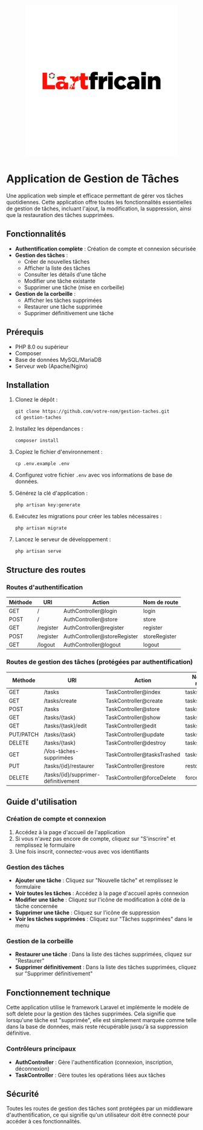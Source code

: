 <p align="center"><a href="https://www.facebook.com/lartfricain" target="_blank"><img src="public\images\lartfricain.jpg" width="400" alt="Laravel Logo"></a></p>

# Application de Gestion de Tâches

Une application web simple et efficace permettant de gérer vos tâches quotidiennes. Cette application offre toutes les fonctionnalités essentielles de gestion de tâches, incluant l'ajout, la modification, la suppression, ainsi que la restauration des tâches supprimées.

## Fonctionnalités

- **Authentification complète** : Création de compte et connexion sécurisée
- **Gestion des tâches** :
  - Créer de nouvelles tâches
  - Afficher la liste des tâches
  - Consulter les détails d'une tâche
  - Modifier une tâche existante
  - Supprimer une tâche (mise en corbeille)
- **Gestion de la corbeille** :
  - Afficher les tâches supprimées
  - Restaurer une tâche supprimée
  - Supprimer définitivement une tâche

## Prérequis

- PHP 8.0 ou supérieur
- Composer
- Base de données MySQL/MariaDB
- Serveur web (Apache/Nginx)

## Installation

1. Clonez le dépôt :
   ```
   git clone https://github.com/votre-nom/gestion-taches.git
   cd gestion-taches
   ```

2. Installez les dépendances :
   ```
   composer install
   ```

3. Copiez le fichier d'environnement :
   ```
   cp .env.example .env
   ```

4. Configurez votre fichier `.env` avec vos informations de base de données.

5. Générez la clé d'application :
   ```
   php artisan key:generate
   ```

6. Exécutez les migrations pour créer les tables nécessaires :
   ```
   php artisan migrate
   ```

7. Lancez le serveur de développement :
   ```
   php artisan serve
   ```

## Structure des routes

### Routes d'authentification

| Méthode | URI | Action | Nom de route |
|---------|-----|--------|-------------|
| GET | / | AuthController@login | login |
| POST | / | AuthController@store | store |
| GET | /register | AuthController@register | register |
| POST | /register | AuthController@storeRegister | storeRegister |
| GET | /logout | AuthController@logout | logout |

### Routes de gestion des tâches (protégées par authentification)

| Méthode | URI | Action | Nom de route |
|---------|-----|--------|-------------|
| GET | /tasks | TaskController@index | tasks.index |
| GET | /tasks/create | TaskController@create | tasks.create |
| POST | /tasks | TaskController@store | tasks.store |
| GET | /tasks/{task} | TaskController@show | tasks.show |
| GET | /tasks/{task}/edit | TaskController@edit | tasks.edit |
| PUT/PATCH | /tasks/{task} | TaskController@update | tasks.update |
| DELETE | /tasks/{task} | TaskController@destroy | tasks.destroy |
| GET | /Vos-tâches-supprimées | TaskController@tasksTrashed | tasksTrashed |
| PUT | /tasks/{id}/restaurer | TaskController@restore | restore |
| DELETE | /tasks/{id}/supprimer-définitivement | TaskController@forceDelete | forceDelete |

## Guide d'utilisation

### Création de compte et connexion

1. Accédez à la page d'accueil de l'application
2. Si vous n'avez pas encore de compte, cliquez sur "S'inscrire" et remplissez le formulaire
3. Une fois inscrit, connectez-vous avec vos identifiants

### Gestion des tâches

- **Ajouter une tâche** : Cliquez sur "Nouvelle tâche" et remplissez le formulaire
- **Voir toutes les tâches** : Accédez à la page d'accueil après connexion
- **Modifier une tâche** : Cliquez sur l'icône de modification à côté de la tâche concernée
- **Supprimer une tâche** : Cliquez sur l'icône de suppression
- **Voir les tâches supprimées** : Cliquez sur "Tâches supprimées" dans le menu

### Gestion de la corbeille

- **Restaurer une tâche** : Dans la liste des tâches supprimées, cliquez sur "Restaurer"
- **Supprimer définitivement** : Dans la liste des tâches supprimées, cliquez sur "Supprimer définitivement"

## Fonctionnement technique

Cette application utilise le framework Laravel et implémente le modèle de soft delete pour la gestion des tâches supprimées. Cela signifie que lorsqu'une tâche est "supprimée", elle est simplement marquée comme telle dans la base de données, mais reste récupérable jusqu'à sa suppression définitive.

### Contrôleurs principaux

- **AuthController** : Gère l'authentification (connexion, inscription, déconnexion)
- **TaskController** : Gère toutes les opérations liées aux tâches

## Sécurité

Toutes les routes de gestion des tâches sont protégées par un middleware d'authentification, ce qui signifie qu'un utilisateur doit être connecté pour accéder à ces fonctionnalités.
